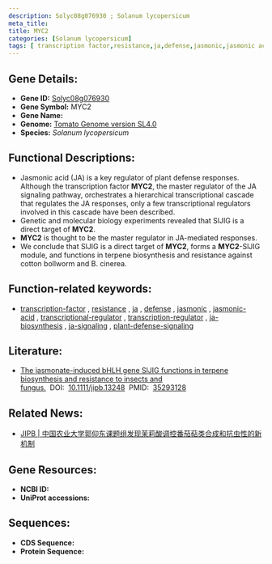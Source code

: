 ```yaml
---
description: Solyc08g076930 ; Solanum lycopersicum
meta_title:
title: MYC2
categories: [Solanum lycopersicum]
tags: [ transcription factor,resistance,ja,defense,jasmonic,jasmonic acid,transcriptional regulator,transcription regulator,ja biosynthesis,ja signaling,plant defense signaling ]
---
```


## Gene Details:
- **Gene ID:**	[Solyc08g076930]()
- **Gene Symbol:** MYC2
- **Gene Name:** 
- **Genome:** [Tomato Genome version SL4.0](https://solgenomics.net/organism/solanum_lycopersicum/genome)
- **Species:** *Solanum lycopersicum*

## Functional Descriptions:
   - Jasmonic acid (JA) is a key regulator of plant defense responses. Although the transcription factor **MYC2**, the master regulator of the JA signaling pathway, orchestrates a hierarchical transcriptional cascade that regulates the JA responses, only a few transcriptional regulators involved in this cascade have been described.
   - Genetic and molecular biology experiments revealed that SlJIG is a direct target of **MYC2**. 
   - **MYC2** is thought to be the master regulator in JA-mediated responses.
   - We conclude that SlJIG is a direct target of **MYC2**, forms a **MYC2**-SlJIG module, and functions in terpene biosynthesis and resistance against cotton bollworm and B. cinerea.

## Function-related keywords:
   - [transcription-factor](/tags/transcription-factor/)&nbsp;,&nbsp;[resistance](/tags/resistance/)&nbsp;,&nbsp;[ja](/tags/ja/)&nbsp;,&nbsp;[defense](/tags/defense/)&nbsp;,&nbsp;[jasmonic](/tags/jasmonic/)&nbsp;,&nbsp;[jasmonic-acid](/tags/jasmonic-acid/)&nbsp;,&nbsp;[transcriptional-regulator](/tags/transcriptional-regulator/)&nbsp;,&nbsp;[transcription-regulator](/tags/transcription-regulator/)&nbsp;,&nbsp;[ja-biosynthesis](/tags/ja-biosynthesis/)&nbsp;,&nbsp;[ja-signaling](/tags/ja-signaling/)&nbsp;,&nbsp;[plant-defense-signaling](/tags/plant-defense-signaling/)

## Literature:
   - [The jasmonate-induced bHLH gene SlJIG functions in terpene biosynthesis and resistance to insects and fungus.]( https://onlinelibrary.wiley.com/doi/10.1111/jipb.13248)&nbsp;&nbsp;DOI:&nbsp;&nbsp;[10.1111/jipb.13248](https://onlinelibrary.wiley.com/doi/10.1111/jipb.13248)&nbsp;&nbsp;PMID:&nbsp;&nbsp;[35293128](https://pubmed.ncbi.nlm.nih.gov/35293128/)

## Related News:
   - [JIPB | 中国农业大学郭仰东课题组发现茉莉酸调控番茄萜类合成和抗虫性的新机制](https://mp.weixin.qq.com/s?__biz=Mzg3MDEwNDEyMg==&mid=2247526831&idx=4&sn=89953b2ae1b5db9da0ad908a9168705f&chksm=ce90c4faf9e74dec1c3e559b724d06e87c8f2d84e1acaf1d963075f02462322316283951297a&scene=27#wechat_redirect)

## Gene Resources:
- **NCBI ID:**  [](https://www.ncbi.nlm.nih.gov/gene/?term=)
- **UniProt accessions:** [](https://www.uniprot.org/uniprotkb//entry)



## Sequences:
- **CDS Sequence:**
- **Protein Sequence:**
